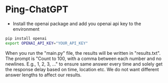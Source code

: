 # Ping-ChatGPT

- Install the openai package and add you openai api key to the environment

```bash
pip install openai
export OPENAI_API_KEY="YOUR_API_KEY"
```

When you run the "main.py" file, the results will be written in "results.txt". The prompt is "Count to 100, with a comma between each number and no newlines. E.g., 1, 2, 3, ..." to ensure same answer every time and solely get the response delay based on time, location etc. We do not want different answer lengths to affect our results.
